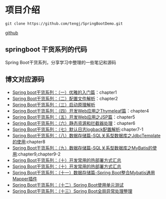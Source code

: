 # 项目介绍

`git clone https://github.com/tengj/SpringBootDemo.git`

[github](https://github.com/tengj/SpringBootDemo.git)

## springboot 干货系列的代码

Spring Boot干货系列，分享学习中整理的一些笔记和源码

## 博文对应源码
- [Spring boot干货系列：（一）优雅的入门篇](http://tengj.top/2017/02/26/springboot1/)：chapter1
- [Spring Boot干货系列：（二）配置文件解析](http://tengj.top/2017/02/28/springboot2/)：chapter2
- [Spring Boot干货系列：（三）启动原理解析](http://tengj.top/2017/03/09/springboot3/)
- [Spring Boot干货系列：（四）开发Web应用之Thymeleaf篇](http://tengj.top/2017/03/13/springboot4/)：chapter4
- [Spring Boot干货系列：（五）开发Web应用之JSP篇](http://tengj.top/2017/03/13/springboot5/)：chapter5
- [Spring Boot干货系列：（六）静态资源和拦截器处理](http://tengj.top/2017/03/30/springboot6/)：chapter6
- [Spring Boot干货系列：（七）默认日志logback配置解析](http://tengj.top/2017/04/05/springboot7/):chapter7-1
- [Spring Boot干货系列：（八）数据存储篇-SQL关系型数据库之JdbcTemplate的使用](http://tengj.top/2017/04/13/springboot8/):chapter8
- [Spring Boot干货系列：（九）数据存储篇-SQL关系型数据库之MyBatis的使用](http://tengj.top/2017/04/23/springboot9/):chapter9,chapter9-2
- [Spring Boot干货系列：（十）开发常用的热部署方式汇总](http://tengj.top/2017/06/01/springboot10/)
- [Spring Boot干货系列：（十）开发常用的热部署方式汇总](http://tengj.top/2017/06/01/springboot10/)
- [Spring Boot干货系列：（十一）数据存储篇-Spring Boot整合Mybatis通用Mapper插件](http://tengj.top/2017/12/20/springboot11/)
- [Spring Boot干货系列：（十二）Spring Boot使用单元测试](http://tengj.top/2017/12/28/springboot12/)
- [Spring Boot干货系列：（十三）Spring Boot全局异常处理整理](http://tengj.top/2018/05/16/springboot13/)
